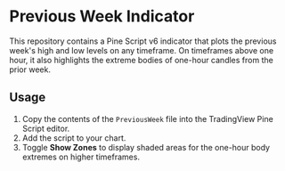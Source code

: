 # Previous Week Indicator

This repository contains a Pine Script v6 indicator that plots the previous week's high and low levels on any timeframe. On timeframes above one hour, it also highlights the extreme bodies of one-hour candles from the prior week.

## Usage
1. Copy the contents of the `PreviousWeek` file into the TradingView Pine Script editor.
2. Add the script to your chart.
3. Toggle **Show Zones** to display shaded areas for the one-hour body extremes on higher timeframes.

